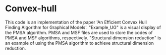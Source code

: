 # Convex-hull
This code is an implementation of the paper 'An Efficient Convex Hull Finding Algorithm for Graphical Models'.
"Example_UG" is a visual display of the PMSA algorithm. PMSA and MSF files are used to store the codes of PMSA and MSF algorithms, respectively. "Structural dimension reduction" is an example of using the PMSA algorithm to achieve structural dimension reduction.
